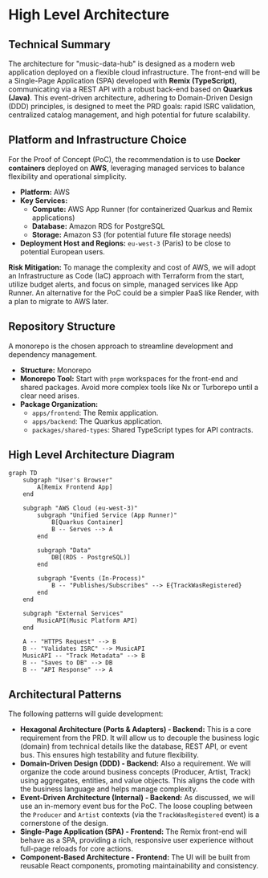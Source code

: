 # High Level Architecture

## Technical Summary

The architecture for "music-data-hub" is designed as a modern web application deployed on a flexible cloud infrastructure. The front-end will be a Single-Page Application (SPA) developed with **Remix (TypeScript)**, communicating via a REST API with a robust back-end based on **Quarkus (Java)**. This event-driven architecture, adhering to Domain-Driven Design (DDD) principles, is designed to meet the PRD goals: rapid ISRC validation, centralized catalog management, and high potential for future scalability.

## Platform and Infrastructure Choice

For the Proof of Concept (PoC), the recommendation is to use **Docker containers** deployed on **AWS**, leveraging managed services to balance flexibility and operational simplicity.

*   **Platform:** AWS
*   **Key Services:**
    *   **Compute:** AWS App Runner (for containerized Quarkus and Remix applications)
    *   **Database:** Amazon RDS for PostgreSQL
    *   **Storage:** Amazon S3 (for potential future file storage needs)
*   **Deployment Host and Regions:** `eu-west-3` (Paris) to be close to potential European users.

**Risk Mitigation:** To manage the complexity and cost of AWS, we will adopt an Infrastructure as Code (IaC) approach with Terraform from the start, utilize budget alerts, and focus on simple, managed services like App Runner. An alternative for the PoC could be a simpler PaaS like Render, with a plan to migrate to AWS later.

## Repository Structure

A monorepo is the chosen approach to streamline development and dependency management.

*   **Structure:** Monorepo
*   **Monorepo Tool:** Start with `pnpm` workspaces for the front-end and shared packages. Avoid more complex tools like Nx or Turborepo until a clear need arises.
*   **Package Organization:**
    *   `apps/frontend`: The Remix application.
    *   `apps/backend`: The Quarkus application.
    *   `packages/shared-types`: Shared TypeScript types for API contracts.

## High Level Architecture Diagram

```mermaid
graph TD
    subgraph "User's Browser"
        A[Remix Frontend App]
    end

    subgraph "AWS Cloud (eu-west-3)"
        subgraph "Unified Service (App Runner)"
            B[Quarkus Container]
            B -- Serves --> A
        end

        subgraph "Data"
            DB[(RDS - PostgreSQL)]
        end

        subgraph "Events (In-Process)"
            B -- "Publishes/Subscribes" --> E{TrackWasRegistered}
        end
    end

    subgraph "External Services"
        MusicAPI(Music Platform API)
    end

    A -- "HTTPS Request" --> B
    B -- "Validates ISRC" --> MusicAPI
    MusicAPI -- "Track Metadata" --> B
    B -- "Saves to DB" --> DB
    B -- "API Response" --> A
```

## Architectural Patterns

The following patterns will guide development:

*   **Hexagonal Architecture (Ports & Adapters) - Backend:** This is a core requirement from the PRD. It will allow us to decouple the business logic (domain) from technical details like the database, REST API, or event bus. This ensures high testability and future flexibility.
*   **Domain-Driven Design (DDD) - Backend:** Also a requirement. We will organize the code around business concepts (Producer, Artist, Track) using aggregates, entities, and value objects. This aligns the code with the business language and helps manage complexity.
*   **Event-Driven Architecture (Internal) - Backend:** As discussed, we will use an in-memory event bus for the PoC. The loose coupling between the `Producer` and `Artist` contexts (via the `TrackWasRegistered` event) is a cornerstone of the design.
*   **Single-Page Application (SPA) - Frontend:** The Remix front-end will behave as a SPA, providing a rich, responsive user experience without full-page reloads for core actions.
*   **Component-Based Architecture - Frontend:** The UI will be built from reusable React components, promoting maintainability and consistency.
